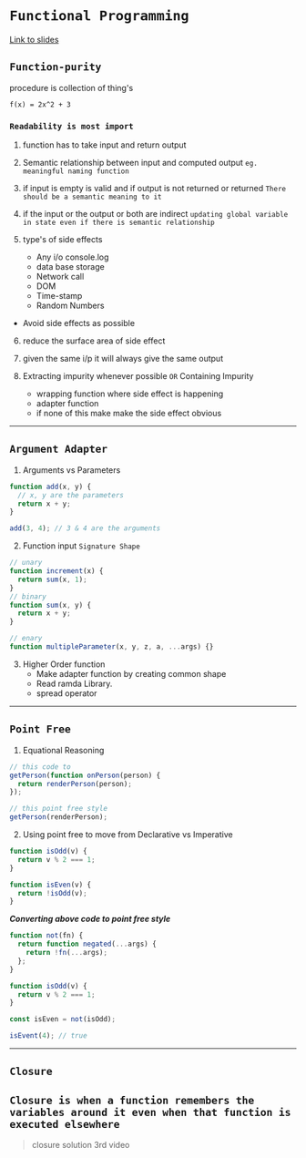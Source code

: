 # `Functional Programming`

[Link to slides](http://static.frontendmasters.com/resources/2019-05-06-functional-light-v3/functional-light-v3.pdf)

## `Function-purity`

procedure is collection of thing's

```
f(x) = 2x^2 + 3
```

### `Readability is most import`

1. function has to take input and return output

2. Semantic relationship between input and computed output `eg. meaningful naming function`

3. if input is empty is valid and if output is not returned or returned `There should be a semantic meaning to it`

4. if the input or the output or both are indirect `updating global variable in state even if there is semantic relationship`

5. type's of side effects
   - Any i/o console.log
   - data base storage
   - Network call
   - DOM
   - Time-stamp
   - Random Numbers

- Avoid side effects as possible

6. reduce the surface area of side effect

7. given the same i/p it will always give the same output

8. Extracting impurity whenever possible `OR` Containing Impurity
   - wrapping function where side effect is happening
   - adapter function
   - if none of this make make the side effect obvious

---

## `Argument Adapter`

1. Arguments vs Parameters

```js
function add(x, y) {
  // x, y are the parameters
  return x + y;
}

add(3, 4); // 3 & 4 are the arguments
```

2. Function input `Signature Shape`

```js
// unary
function increment(x) {
  return sum(x, 1);
}
// binary
function sum(x, y) {
  return x + y;
}

// enary
function multipleParameter(x, y, z, a, ...args) {}
```

3. Higher Order function
   - Make adapter function by creating common shape
   - Read ramda Library.
   - spread operator

---

## `Point Free`

1. Equational Reasoning

```javascript
// this code to
getPerson(function onPerson(person) {
  return renderPerson(person);
});

// this point free style
getPerson(renderPerson);
```

2. Using point free to move from Declarative vs Imperative

```js
function isOdd(v) {
  return v % 2 === 1;
}

function isEven(v) {
  return !isOdd(v);
}
```

**_Converting above code to point free style_**

```js
function not(fn) {
  return function negated(...args) {
    return !fn(...args);
  };
}

function isOdd(v) {
  return v % 2 === 1;
}

const isEven = not(isOdd);

isEvent(4); // true
```

---

## `Closure`

## `Closure is when a function remembers the variables around it even when that function is executed elsewhere`

> closure solution 3rd video
